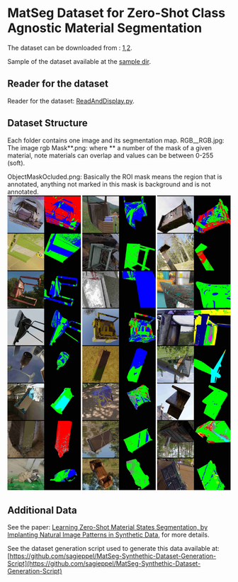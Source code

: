 # MatSeg Dataset for Zero-Shot Class Agnostic Material Segmentation
The dataset can be downloaded from : [1](https://e.pcloud.link/publink/show?code=kZHCcnZOfzqInb3anSl7xzFBoqCDmkr2JKV),[2](https://icedrive.net/s/SBb3g9WzQ5wZuxX9892Z3R4bW8jw).

Sample of the dataset available at  the [sample dir](https://github.com/sagieppel/MatSeg-Dataset/tree/main/sample).

## Reader for the dataset
Reader for the dataset: [ReadAndDisplay.py](https://github.com/sagieppel/MatSeg-Dataset/blob/main/ReadAndDisplay.py).



## Dataset Structure
Each folder contains one image and its segmentation map.
RGB__RGB.jpg: The image rgb
Mask**.png: where ** a number of the mask of a given material, note materials can overlap and values can be between 0-255 (soft).

ObjectMaskOcluded.png: Basically the ROI mask means the region that is annotated, anything not marked in this mask is background and is not annotated.
![Figure 2](/Figure3.jpg)
## Additional Data

See the paper: [Learning Zero-Shot Material States Segmentation, by Implanting Natural Image Patterns in Synthetic Data](https://arxiv.org/ftp/arxiv/papers/2403/2403.03309.pdf), for more details.

See the dataset generation script used to generate this data available at:
[https://github.com/sagieppel/MatSeg-Synthethic-Dataset-Generation-Script](https://github.com/sagieppel/MatSeg-Synthethic-Dataset-Generation-Script) 

